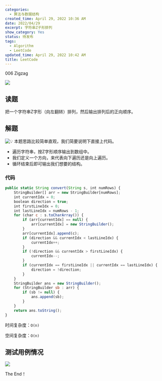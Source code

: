 ```yaml
---
categories:
  - 算法与数据结构
created_time: April 29, 2022 10:36 AM
date: 2022/04/29
excerpt: 字符串Z子形排列
show_category: Yes
status: 待发布
tags:
  - Algorithm
  - LeetCode
updated_time: April 29, 2022 10:42 AM
title: LeetCode
---
```


006 Zigzag


![](/notion_images/bd8800c1445b6a4cb7d14da81ec41dee.png)

## 读题

把一个字符串Z字形（向左翻转）排列，然后输出排列后的正向顺序。

## 解题

<aside>

<img class="emoji" draggable="false" alt="💡" src="https://twemoji.maxcdn.com/v/13.1.0/72x72/1f4a1.png"/> 本题思路比较简单直观，我们简要说明下直接上代码。
</aside>

- 遍历字符串，按Z字形顺序输出到数组中。
- 我们定义一个方向，来代表向下遍历还是向上遍历。
- 循环结束后即可输出我们想要的结构。

### 代码

```jsx
public static String convert(String s, int numRows) {
    StringBuilder[] arr = new StringBuilder[numRows];
    int currentIdx = 0;
    boolean direction = true;
    int firstLineIdx = 0;
    int lastLineIdx = numRows - 1;
    for (char c : s.toCharArray()) {
        if (arr[currentIdx] == null) {
            arr[currentIdx] = new StringBuilder();
        }
        arr[currentIdx].append(c);
        if (direction && currentIdx < lastLineIdx) {
            currentIdx++;
        }
        if (!direction && currentIdx > firstLineIdx) {
            currentIdx--;
        }
        if (currentIdx == firstLineIdx || currentIdx == lastLineIdx) {
            direction = !direction;
        }
    }
    StringBuilder ans = new StringBuilder();
    for (StringBuilder sb : arr) {
        if (sb != null) {
            ans.append(sb);
        }
    }
    return ans.toString();
}
```

时间复杂度：`O(n)`

空间复杂度：`O(n)`

## 测试用例情况

![](/notion_images/fb55deacd38f120c0fe334ba24709802.png)

The End！